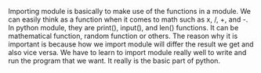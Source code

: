 Importing module is basically to make use of the functions in a module. We can easily think as a function when it comes to math such as x, /, +, and -. In python module, they are print(), input(), and len() functions. It can be mathematical function, random function or others. The reason why it is important is because how we import module will differ the result we get and also vice versa. We have to learn to import module really well to write and run the program that we want. It really is the basic part of python.

